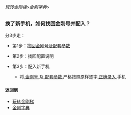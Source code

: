 ###### 玩转金刚梯>金刚字典>
### 换了新手机，如何找回金刚号并配入？
分3步走：

- 第1步：[找回金刚号及配套参数](https://github.com/a2zitpro/web/blob/master/LadderFree/kkDictionary/TheKKIDsParametersGetBack.md)

- 第2步：找回配置说明

- 第3步：配入新手机
  - 将[ 金刚号 ]()及[ 配套参数 ]()严格按照原样逐字[ 正确录入 ]()手机

### 
#### 返回到
- [玩转金刚梯](https://github.com/a2zitpro/web/blob/master/LadderFree/A.md)
- [金刚字典](https://github.com/a2zitpro/web/blob/master/LadderFree/kkDictionary/KKDictionary.md)

